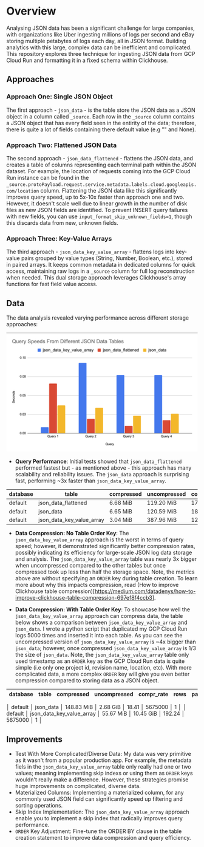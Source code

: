 # Overview

Analysing JSON data has been a significant challenge for large companies, with organizations like Uber ingesting millions of logs per second and eBay storing multiple petabytes of logs each day, all in JSON format. Building analytics with this large, complex data can be inefficient and complicated. This repository explores three technique for ingesting JSON data from GCP Cloud Run and formatting it in a fixed schema within Clickhouse.

## Approaches

### Approach One: Single JSON Object

The first approach - `json_data` - is the table store the JSON data as a JSON object in a column called `_source`. Each row in the `_source` column contains a JSON object that has every field seen in the entirity of the data; therefore, there is quite a lot of fields containing there default value (e.g "" and None). 

### Approach Two: Flattened JSON Data

The second approach - `json_data_flattened` - flattens the JSON data, and creates a table of columns representing each terminal path within the JSON dataset. For example, the location of requests coming into the GCP Cloud Run instance can be found in the `_source.protoPayload.request.service.metadata.labels.cloud.googleapis.com/location` column. Flattening the JSON data like this significantly improves query speed, up to 5x-10x faster than approach one and two. However, it doesn't scale well due to linear growth in the number of disk files as new JSON fields are identified. To prevent INSERT query failures with new fields, you can use `input_format_skip_unknown_fields=1`, though this discards data from new, unknown fields.
 
### Approach Three: Key-Value Arrays

The third approach - `json_data_key_value_array` - flattens logs into key-value pairs grouped by value types (String, Number, Boolean, etc.), stored in paired arrays. It keeps common metadata in dedicated columns for quick access, maintaining raw logs in a `_source` column for full log reconstruction when needed. This dual storage approach leverages Clickhouse's array functions for fast field value access.

## Data

The data analysis revealed varying performance across different storage approaches:

![Query Performance](data/query_performance.png)

- **Query Performance**: Initial tests showed that `json_data_flattened` performed fastest but - as mentioned above - this approach has many scalability and reliability issues. The `json_data` approach is surprising fast, performing ~3x faster than `json_data_key_value_array`. 

| database | table                      | compressed | uncompressed | compr_rate | rows   | part_count |
|----------|----------------------------|------------|--------------|------------|--------|------------|
| default  | json_data_flattened        | 6.68 MiB   | 119.20 MiB   | 17.84      | 249700 | 3          |
| default  | json_data                  | 6.65 MiB   | 120.59 MiB   | 18.14      | 249700 | 3          |
| default  | json_data_key_value_array  | 3.04 MiB   | 387.96 MiB   | 127.44     | 249700 | 3          |


- **Data Compression: No Table Order Key**: The `json_data_key_value_array` approach is the worst in terms of query speed; however, it demonstrated significantly better compression rates, possibly indicating its efficiency for large-scale JSON log data storage and analysis. The `json_data_key_value_array` table was nearly 3x bigger when uncompressed compared to the other tables but once compressed took up less than half the storage space. Note, the metrics above are without specifying an `ORDER` key during table creation. To learn more about why this impacts compression, read (How to improve Clickhouse table compression)[https://medium.com/datadenys/how-to-improve-clickhouse-table-compression-697ef8f4ccb3]. 

- **Data Compression: With Table Order Key**: To showcase how well the `json_data_key_value_array` approach can compress data, the table below shows a comparison between `json_data_key_value_array` and `json_data`. I wrote a python script that duplicated my GCP Cloud Run logs 5000 times and inserted it into each table. As you can see the uncompressed version of `json_data_key_value_array` is ~4x bigger than `json_data`; however, once compressed `json_data_key_value_array` is 1/3 the size of `json_data`. Note, the `json_data_key_value_array` table only used timestamp as an `ORDER` key as the GCP Cloud Run data is quite simple (i.e only one project id, revision name, location, etc). With more complicated data, a more complex `ORDER` key will give you even better compression compared to storing data as a JSON object. 

| database | table                      | compressed | uncompressed | compr_rate | rows    | part_count |
|----------|----------------------------|------------|--------------|------------|---------|------------|
│ default  │ json_data                  │ 148.83 MiB │ 2.68 GiB     │      18.41 │ 5675000 │          1 │
│ default  │ json_data_key_value_array  │ 55.67 MiB  │ 10.45 GiB    │     192.24 │ 5675000 │          1 │


## Improvements
- Test With More Complicated/Diverse Data: My data was very primitive as it wasn't from a popular production app. For example, the metadata fiels in the `json_data_key_value_array` table only really had one or two values; meaning implementing skip indexs or using them as `ORDER` keys wouldn't really make a difference. However, these strategies promise huge improvements on complicated, diverse data. 
- Materialized Columns: Implementing a materialized column, for any commonly used JSON field can significantly speed up filtering and sorting operations.
- Skip Index Implementation: The `json_data_key_value_array` approach enable you to implement a skip index that radically improves query performance. 
- `ORDER` Key Adjustment: Fine-tune the ORDER BY clause in the table creation statement to improve data compression and query efficiency.